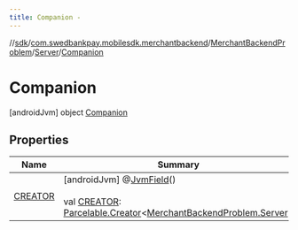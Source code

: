 ```yaml
---
title: Companion -
---
```

//[sdk](../../../../../index)/[com.swedbankpay.mobilesdk.merchantbackend](../../../index)/[MerchantBackendProblem](../../index)/[Server](../index)/[Companion](index)



# Companion  
 [androidJvm] object [Companion](index)   


## Properties  
  
|  Name |  Summary | 
|---|---|
| <a name="com.swedbankpay.mobilesdk.merchantbackend/MerchantBackendProblem.Server.Companion/CREATOR/#/PointingToDeclaration/"></a>[CREATOR](-c-r-e-a-t-o-r)| <a name="com.swedbankpay.mobilesdk.merchantbackend/MerchantBackendProblem.Server.Companion/CREATOR/#/PointingToDeclaration/"></a> [androidJvm] @[JvmField](https://kotlinlang.org/api/latest/jvm/stdlib/kotlin.jvm/-jvm-field/index.html)()  <br>  <br>val [CREATOR](-c-r-e-a-t-o-r): [Parcelable.Creator](https://developer.android.com/reference/kotlin/android/os/Parcelable.Creator.html)<[MerchantBackendProblem.Server](../index)>   <br>|

